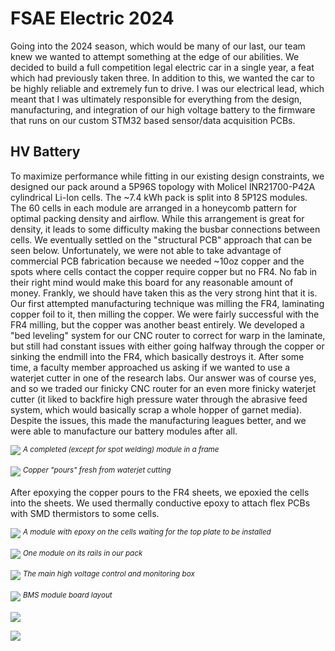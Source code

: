 # FSAE Electric 2024

Going into the 2024 season, which would be many of our last, our team knew we wanted to attempt something at the edge of our abilities. We decided to build a full competition legal electric car in a single year, a feat which had previously taken three. In addition to this, we wanted the car to be highly reliable and extremely fun to drive. I was our electrical lead, which meant that I was ultimately responsible for everything from the design, manufacturing, and integration of our high voltage battery to the firmware that runs on our custom STM32 based sensor/data acquisition PCBs.

## HV Battery

To maximize performance while fitting in our existing design constraints, we designed our pack around a 5P96S topology with Molicel INR21700-P42A cylindrical Li-Ion cells. The ~7.4 kWh pack is split into 8 5P12S modules. The 60 cells in each module are arranged in a honeycomb pattern for optimal packing density and airflow. While this arrangement is great for density, it leads to some difficulty making the busbar connections between cells. We eventually settled on the "structural PCB" approach that can be seen below. Unfortunately, we were not able to take advantage of commercial PCB fabrication because we needed ~10oz copper and the spots where cells contact the copper require copper but no FR4. No fab in their right mind would make this board for any reasonable amount of money. Frankly, we should have taken this as the very strong hint that it is. Our first attempted manufacturing technique was milling the FR4, laminating copper foil to it, then milling the copper. We were fairly successful with the FR4 milling, but the copper was another beast entirely. We developed a "bed leveling" system for our CNC router to correct for warp in the laminate, but still had constant issues with either going halfway through the copper or sinking the endmill into the FR4, which basically destroys it. After some time, a faculty member approached us asking if we wanted to use a waterjet cutter in one of the research labs. Our answer was of course yes, and so we traded our finicky CNC router for an even more finicky waterjet cutter (it liked to backfire high pressure water through the abrasive feed system, which would basically scrap a whole hopper of garnet media). Despite the issues, this made the manufacturing leagues better, and we were able to manufacture our battery modules after all.

![](img/ev24_segment_in_frame.jpg)
<sup>*A completed (except for spot welding) module in a frame*</sup>


![](img/ev24_so_much_copper.jpg)
<sup>*Copper "pours" fresh from waterjet cutting*</sup>

After epoxying the copper pours to the FR4 sheets, we epoxied the cells into the sheets. We used thermally conductive epoxy to attach flex PCBs with SMD thermistors to some cells.

![](img/ev24_epoxy_cells.jpg)
<sup>*A module with epoxy on the cells waiting for the top plate to be installed*</sup>



![](img/ev24_one_segment.jpg)
<sup>*One module on its rails in our pack*</sup>

![](img/ev24_hvbox.jpg)
<sup>*The main high voltage control and monitoring box*</sup>

![](img/ev24_sb_layout.png)
<sup>*BMS module board layout*</sup>


![](img/ev24_three_segments.jpg)

![](img/ev24_cycling.jpg)

